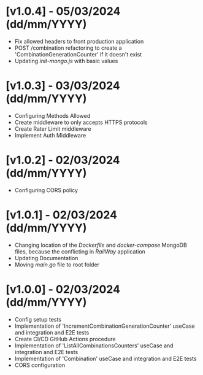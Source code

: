 # [v1.0.4] - 05/03/2024 (dd/mm/YYYY)

- Fix allowed headers to front production application
- POST /combination refactoring to create a 'CombinationGenerationCounter' if it doesn't exist
- Updating _init-mongo.js_ with basic values

# [v1.0.3] - 03/03/2024 (dd/mm/YYYY)

- Configuring Methods Allowed
- Create middleware to only accepts HTTPS protocols
- Create Rater Limit middleware
- Implement Auth Middleware

# [v1.0.2] - 02/03/2024 (dd/mm/YYYY)

- Configuring CORS policy

# [v1.0.1] - 02/03/2024 (dd/mm/YYYY)

- Changing location of the _Dockerfile_ and _docker-compose_ MongoDB files, because the conflicting in _RailWay_ application
- Updating Documentation
- Moving _main.go_ file to root folder

# [v1.0.0] - 02/03/2024 (dd/mm/YYYY)

- Config setup tests
- Implementation of 'IncrementCombinationGenerationCounter' useCase and integration and E2E tests
- Create CI/CD GitHub Actions procedure
- Implementation of 'ListAllCombinationsCounters' useCase and integration and E2E tests
- Implementation of 'Combination' useCase and integration and E2E tests
- CORS configuration
